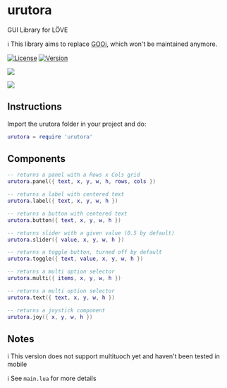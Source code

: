 # urutora

GUI Library for LÖVE

:information_source: This library aims to replace [GOOi](https://github.com/tavuntu/gooi), which won't be maintained anymore.

[![License](http://img.shields.io/:license-MIT-blue.svg)](https://github.com/tavuntu/urutora/blob/master/LICENSE.md)
[![Version](http://img.shields.io/:version-0.0.8-green.svg)](https://github.com/tavuntu/urutora)

![](https://i.postimg.cc/4Nh1RSKB/Screen-Shot-2020-05-01-at-1-48-55-PM.png)

![](https://i.postimg.cc/mZ1dTDJY/Screen-Shot-2020-05-01-at-1-49-20-PM.png)

## Instructions

Import the urutora folder in your project and do:

```lua
urutora = require 'urutora'
```
## Components

```lua
-- returns a panel with a Rows x Cols grid
urutora.panel({ text, x, y, w, h, rows, cols })
```

```lua
-- returns a label with centered text
urutora.label({ text, x, y, w, h })
```

```lua
-- returns a button with centered text
urutora.button({ text, x, y, w, h })
```

```lua
-- returns slider with a given value (0.5 by default)
urutora.slider({ value, x, y, w, h })
```

```lua
-- returns a toggle button, turned off by default
urutora.toggle({ text, value, x, y, w, h })
```

```lua
-- returns a multi option selector
urutora.multi({ items, x, y, w, h })
```

```lua
-- returns a multi option selector
urutora.text({ text, x, y, w, h })
```

```lua
-- returns a joystick component
urutora.joy({ x, y, w, h })
```

## Notes

:information_source: This version does not support multituoch yet and haven't been tested in mobile

:information_source: See ```main.lua``` for more details
